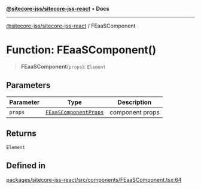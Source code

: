 [**@sitecore-jss/sitecore-jss-react**](../README.md) • **Docs**

***

[@sitecore-jss/sitecore-jss-react](../README.md) / FEaaSComponent

# Function: FEaaSComponent()

> **FEaaSComponent**(`props`): `Element`

## Parameters

| Parameter | Type | Description |
| ------ | ------ | ------ |
| `props` | [`FEaaSComponentProps`](../type-aliases/FEaaSComponentProps.md) | component props |

## Returns

`Element`

## Defined in

[packages/sitecore-jss-react/src/components/FEaaSComponent.tsx:64](https://github.com/Sitecore/jss/blob/2c037b1db9e09367420bc13389995d0890265712/packages/sitecore-jss-react/src/components/FEaaSComponent.tsx#L64)

